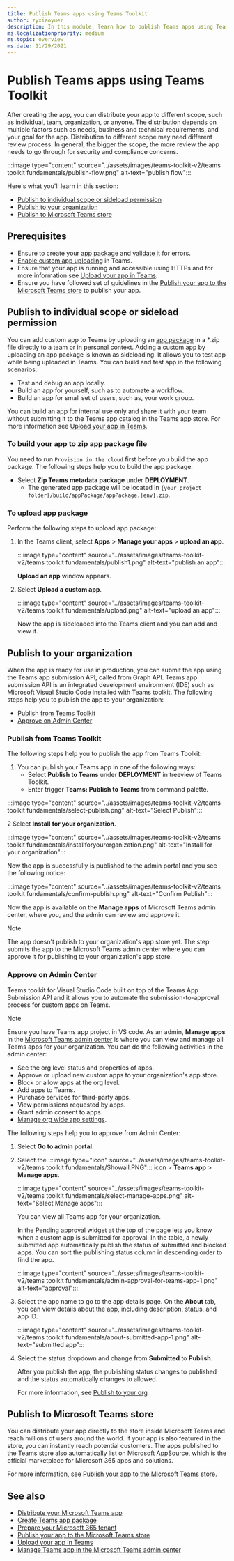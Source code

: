 ```yaml
---
title: Publish Teams apps using Teams Toolkit
author: zyxiaoyuer
description: In this module, learn how to publish Teams apps using Teams Toolkit and publish to individual scope or sideload permission
ms.localizationpriority: medium
ms.topic: overview
ms.date: 11/29/2021
---
```



# Publish Teams apps using Teams Toolkit

After creating the app, you can distribute your app to different scope, such as individual, team, organization, or anyone. The distribution depends on multiple factors such as needs, business and technical requirements, and your goal for the app. Distribution to different scope may need different review process. In general, the bigger the scope, the more review the app needs to go through for security and compliance concerns.

:::image type="content" source="../assets/images/teams-toolkit-v2/teams toolkit fundamentals/publish-flow.png" alt-text="publish flow":::

Here's what you'll learn in this section:

* [Publish to individual scope or sideload permission](#publish-to-individual-scope-or-sideload-permission)
* [Publish to your organization](#publish-to-your-organization)
* [Publish to Microsoft Teams store](#publish-to-microsoft-teams-store)

## Prerequisites

* Ensure to create your [app package](~/concepts/build-and-test/apps-package.md) and [validate it](https://dev.teams.microsoft.com/appvalidation.html) for errors.
* [Enable custom app uploading](~/concepts/build-and-test/prepare-your-o365-tenant.md#enable-custom-teams-apps-and-turn-on-custom-app-uploading) in Teams.
* Ensure that your app is running and accessible using HTTPs and for more information see [Upload your app in Teams](../concepts/deploy-and-publish/apps-upload.md).
* Ensure you have followed set of guidelines in the [Publish your app to the Microsoft Teams store](../concepts/deploy-and-publish/appsource/publish.md) to publish your app.

## Publish to individual scope or sideload permission

You can add custom app to Teams by uploading an [app package](../concepts/build-and-test/apps-package.md) in a *.zip file directly to a team or in personal context. Adding a custom app by uploading an app package is known as sideloading. It allows you to test app while being uploaded in Teams. You can build and test app in the following scenarios:

* Test and debug an app locally.
* Build an app for yourself, such as to automate a workflow.
* Build an app for small set of users, such as, your work group.

You can build an app for internal use only and share it with your team without submitting it to the Teams app catalog in the Teams app store. For more information see [Upload your app in Teams](../concepts/deploy-and-publish/apps-upload.md).

### To build your app to zip app package file

You need to run `Provision in the cloud` first before you build the app package. The following steps help you to build the app package.

* Select **Zip Teams metadata package** under **DEPLOYMENT**.
  * The generated app package will be located in `{your project folder}/build/appPackage/appPackage.{env}.zip`.

### To upload app package

Perform the following steps to upload app package:

1. In the Teams client, select **Apps** > **Manage your apps** > **upload an app**.

   :::image type="content" source="../assets/images/teams-toolkit-v2/teams toolkit fundamentals/publish1.png" alt-text="publish an app":::

   **Upload an app** window appears.

2. Select **Upload a custom app**.

   :::image type="content" source="../assets/images/teams-toolkit-v2/teams toolkit fundamentals/upload.png" alt-text="upload an app":::

   Now the app is sideloaded into the Teams client and you can add and view it.

## Publish to your organization

When the app is ready for use in production, you can submit the app using the Teams app submission API, called from Graph API. Teams app submission API is an integrated development environment (IDE) such as Microsoft Visual Studio Code installed with Teams toolkit. The following steps help you to publish the app to your organization:

* [Publish from Teams Toolkit](#publish-from-teams-toolkit)
* [Approve on Admin Center](#approve-on-admin-center)

### Publish from Teams Toolkit

The following steps help you to publish the app from Teams Toolkit:

1. You can publish your Teams app in one of the following ways:
     * Select **Publish to Teams** under **DEPLOYMENT** in treeview of Teams Toolkit.
     * Enter trigger **Teams: Publish to Teams** from command palette.

  :::image type="content" source="../assets/images/teams-toolkit-v2/teams toolkit fundamentals/select-publish.png" alt-text="Select Publish":::

2 Select **Install for your organization**.

  :::image type="content" source="../assets/images/teams-toolkit-v2/teams toolkit fundamentals/installforyourorganization.png" alt-text="Install for your organization":::

  Now the app is successfully is published to the admin portal and you see the following notice:

  :::image type="content" source="../assets/images/teams-toolkit-v2/teams toolkit fundamentals/confirm-publish.png" alt-text="Confirm Publish":::

  Now the app is available on the **Manage apps** of Microsoft Teams admin center, where you, and the admin can review and approve it.

  > [!NOTE]
  > The app doesn't publish to your organization's app store yet. The step submits the app to the Microsoft Teams admin center where you can approve it for publishing to your organization's app store.

### Approve on Admin Center

Teams toolkit for Visual Studio Code built on top of the Teams App Submission API and it allows you to automate the submission-to-approval process for custom apps on Teams.

  > [!NOTE]
  > Ensure you have Teams app project in VS code. As an admin, **Manage apps** in the [Microsoft Teams admin center](https://admin.teams.microsoft.com/policies/manage-apps) is where you can view and manage all Teams apps for your organization. You can do the following activities in the admin center:
  >
  > * See the org level status and properties of apps.
  > * Approve or upload new custom apps to your organization's app store.
  > * Block or allow apps at the org level.
  > * Add apps to Teams.
  > * Purchase services for third-party apps.
  > * View permissions requested by apps.
  > * Grant admin consent to apps.
  > * [Manage org wide app settings](https://admin.teams.microsoft.com/policies/manage-apps).

The following steps help you to approve from Admin Center:

1. Select **Go to admin portal**.

1. Select the :::image type="icon" source="../assets/images/teams-toolkit-v2/teams toolkit fundamentals/Showall.PNG"::: icon > **Teams app** > **Manage apps**.

   :::image type="content" source="../assets/images/teams-toolkit-v2/teams toolkit fundamentals/select-manage-apps.png" alt-text="Select Manage apps":::

   You can view all Teams app for your organization.

   In the Pending approval widget at the top of the page lets you know when a custom app is submitted for approval. In the table, a newly submitted app automatically publish the status of submitted and blocked apps. You can sort the publishing status column in descending order to find the app.

   :::image type="content" source="../assets/images/teams-toolkit-v2/teams toolkit fundamentals/admin-approval-for-teams-app-1.png" alt-text="approval":::

1. Select the app name to go to the app details page. On the **About** tab, you can view details about the app, including description, status, and app ID.

   :::image type="content" source="../assets/images/teams-toolkit-v2/teams toolkit fundamentals/about-submitted-app-1.png" alt-text="submitted app":::

1. Select the status dropdown and change from **Submitted** to **Publish**.

   After you publish the app, the publishing status changes to published and the status automatically changes to allowed.

   For more information, see [Publish to your org](/MicrosoftTeams/manage-apps?toc=%2Fmicrosoftteams%2Fplatform%2Ftoc.json&bc=%2Fmicrosoftteams%2Fplatform%2Fbreadcrumb%2Ftoc.json)

## Publish to Microsoft Teams store

You can distribute your app directly to the store inside Microsoft Teams and reach millions of users around the world. If your app is also featured in the store, you can instantly reach potential customers. The apps published to the Teams store also automatically list on Microsoft AppSource, which is the official marketplace for Microsoft 365 apps and solutions.

For more information, see [Publish your app to the Microsoft Teams store](../concepts/deploy-and-publish/appsource/publish.md#publish-your-app-to-the-microsoft-teams-store).

## See also

* [Distribute your Microsoft Teams app](../concepts/deploy-and-publish/apps-publish-overview.md)
* [Create Teams app package](../concepts/build-and-test/apps-package.md)
* [Prepare your Microsoft 365 tenant](../concepts/build-and-test/prepare-your-o365-tenant.md)
* [Publish your app to the Microsoft Teams store](../concepts/deploy-and-publish/appsource/publish.md)
* [Upload your app in Teams](../concepts/deploy-and-publish/apps-upload.md)
* [Manage Teams app in the Microsoft Teams admin center](/MicrosoftTeams/manage-apps?toc=%2Fmicrosoftteams%2Fplatform%2Ftoc.json&bc=%2Fmicrosoftteams%2Fplatform%2Fbreadcrumb%2Ftoc.json)
